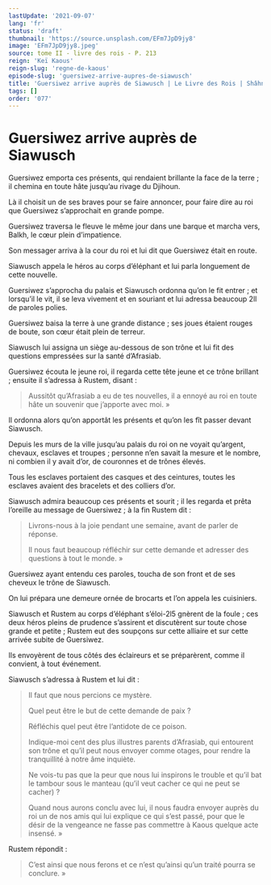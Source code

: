 ```yaml
---
lastUpdate: '2021-09-07'
lang: 'fr'
status: 'draft'
thumbnail: 'https://source.unsplash.com/EFm7JpD9jy8'
image: 'EFm7JpD9jy8.jpeg'
source: tome II - livre des rois - P. 213
reign: 'Keï Kaous'
reign-slug: 'regne-de-kaous'
episode-slug: 'guersiwez-arrive-aupres-de-siawusch'
title: 'Guersiwez arrive auprès de Siawusch | Le Livre des Rois | Shâhnâmeh'
tags: []
order: '077'
---
```


<!-- LTeX: language=fr -->

# Guersiwez arrive auprès de Siawusch

Guersiwez emporta ces présents, qui rendaient brillante la face de la terre ; il chemina en toute hâte jusqu’au rivage du Djihoun.

Là il choisit un de ses braves pour se faire annoncer, pour faire dire au roi que Guersiwez s’approchait en grande pompe.

Guersiwez traversa le fleuve le même jour dans une barque et marcha vers, Balkh, le cœur plein d’impatience.

Son messager arriva à la cour du roi et lui dit que Guersiwez était en route.

Siawusch appela le héros au corps d’éléphant et lui parla longuement de cette nouvelle.

Guersiwez s’approcha du palais et Siawusch ordonna qu’on le fit entrer ; et lorsqu’il le vit, il se leva vivement et en souriant et lui adressa beaucoup 2ll de paroles polies.

Guersiwez baisa la terre à une grande distance ; ses joues étaient rouges de boute, son cœur était plein de terreur.

Siawusch lui assigna un siège au-dessous de son trône et lui fit des questions empressées sur la santé d’Afrasiab.

Guersiwez écouta le jeune roi, il regarda cette tête jeune et ce trône brillant ; ensuite il s’adressa à Rustem, disant :

> Aussitôt qu’Afrasiab a eu de tes nouvelles, il a ennoyé au roi en toute hâte un souvenir que j’apporte avec moi. »

Il ordonna alors qu’on apportât les présents et qu’on les fît passer devant Siawusch.

Depuis les murs de la ville jusqu’au palais du roi on ne voyait qu’argent, chevaux, esclaves et troupes ; personne n’en savait la mesure et le nombre, ni combien il y avait d’or, de couronnes et de trônes élevés.

Tous les esclaves portaient des casques et des ceintures, toutes les esclaves avaient des bracelets et des colliers d’or.

Siawusch admira beaucoup ces présents et sourit ; il les regarda et prêta l’oreille au message de Guersiwez ; à la fin Rustem dit :

> Livrons-nous à la joie pendant une semaine, avant de parler de réponse.
>
> Il nous faut beaucoup réfléchir sur cette demande et adresser des questions à tout le monde. »

Guersiwez ayant entendu ces paroles, toucha de son front et de ses cheveux le trône de Siawusch.

On lui prépara une demeure ornée de brocarts et l’on appela les cuisiniers.

Siawusch et Rustem au corps d’éléphant s’éloi-2l5 gnèrent de la foule ; ces deux héros pleins de prudence s’assirent et discutèrent sur toute chose grande et petite ; Rustem eut des soupçons sur cette alliaire et sur cette arrivée subite de Guersiwez.

Ils envoyèrent de tous côtés des éclaireurs et se préparèrent, comme il convient, à tout événement.

Siawusch s’adressa à Rustem et lui dit :

> Il faut que nous percions ce mystère.
>
> Quel peut être le but de cette demande de paix ?
>
> Réfléchis quel peut être l’antidote de ce poison.
>
> Indique-moi cent des plus illustres parents d’Afrasiab, qui entourent son trône et qu’il peut nous envoyer comme otages, pour rendre la tranquillité à notre âme inquiète.
>
> Ne vois-tu pas que la peur que nous lui inspirons le trouble et qu’il bat le tambour sous le manteau (qu’il veut cacher ce qui ne peut se cacher) ?
>
> Quand nous aurons conclu avec lui, il nous faudra envoyer auprès du roi un de nos amis qui lui explique ce qui s’est passé, pour que le désir de la vengeance ne fasse pas commettre à Kaous quelque acte insensé. »

Rustem répondit :

> C’est ainsi que nous ferons et ce n’est qu’ainsi qu’un traité pourra se conclure. »
